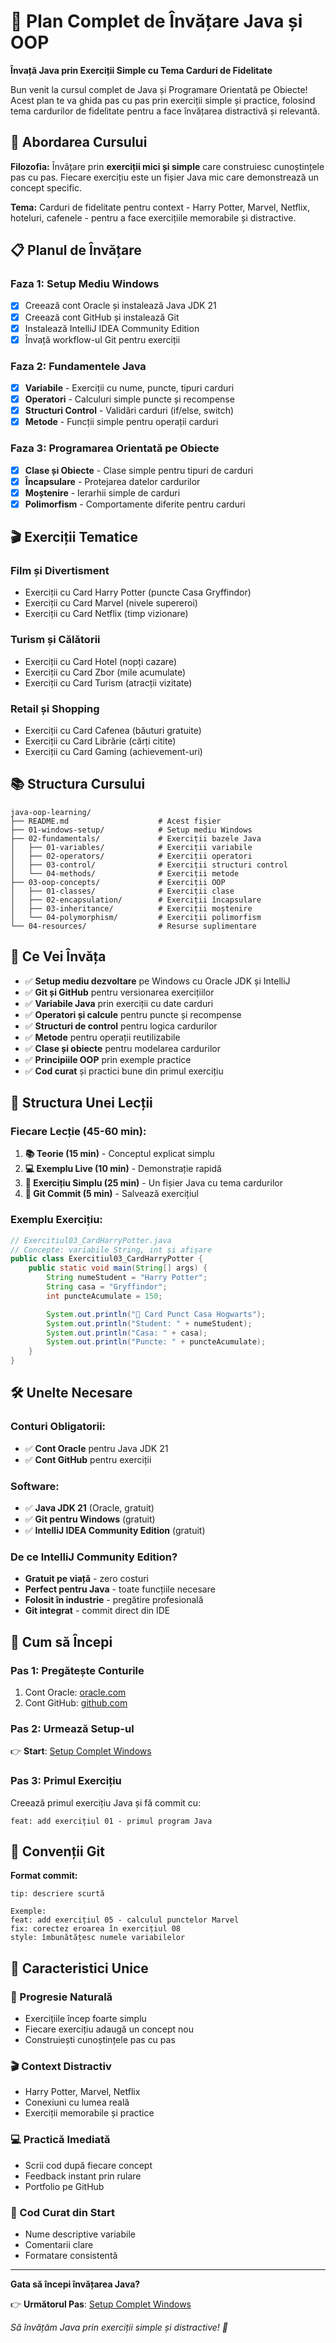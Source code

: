 # 🚀 Plan Complet de Învățare Java și OOP

**Învață Java prin Exerciții Simple cu Tema Carduri de Fidelitate**

Bun venit la cursul complet de Java și Programare Orientată pe Obiecte! Acest plan te va ghida pas cu pas prin exerciții simple și practice, folosind tema cardurilor de fidelitate pentru a face învățarea distractivă și relevantă.

## 🎯 Abordarea Cursului

**Filozofia:** Învățare prin **exerciții mici și simple** care construiesc cunoștințele pas cu pas. Fiecare exercițiu este un fișier Java mic care demonstrează un concept specific.

**Tema:** Carduri de fidelitate pentru context - Harry Potter, Marvel, Netflix, hoteluri, cafenele - pentru a face exercițiile memorabile și distractive.

## 📋 Planul de Învățare

### **Faza 1: Setup Mediu Windows**

- [x] Creează cont Oracle și instalează Java JDK 21
- [x] Creează cont GitHub și instalează Git
- [x] Instalează IntelliJ IDEA Community Edition
- [x] Învață workflow-ul Git pentru exerciții

### **Faza 2: Fundamentele Java**

- [x] **Variabile** - Exerciții cu nume, puncte, tipuri carduri
- [x] **Operatori** - Calculuri simple puncte și recompense
- [x] **Structuri Control** - Validări carduri (if/else, switch)
- [x] **Metode** - Funcții simple pentru operații carduri

### **Faza 3: Programarea Orientată pe Obiecte**

- [x] **Clase și Obiecte** - Clase simple pentru tipuri de carduri
- [x] **Încapsulare** - Protejarea datelor cardurilor
- [x] **Moștenire** - Ierarhii simple de carduri
- [x] **Polimorfism** - Comportamente diferite pentru carduri

## 🎬 Exerciții Tematice

### **Film și Divertisment**

- Exerciții cu Card Harry Potter (puncte Casa Gryffindor)
- Exerciții cu Card Marvel (nivele supereroi)
- Exerciții cu Card Netflix (timp vizionare)

### **Turism și Călătorii**

- Exerciții cu Card Hotel (nopți cazare)
- Exerciții cu Card Zbor (mile acumulate)
- Exerciții cu Card Turism (atracții vizitate)

### **Retail și Shopping**

- Exerciții cu Card Cafenea (băuturi gratuite)
- Exerciții cu Card Librărie (cărți citite)
- Exerciții cu Card Gaming (achievement-uri)

## 📚 Structura Cursului

```
java-oop-learning/
├── README.md                    # Acest fișier
├── 01-windows-setup/            # Setup mediu Windows
├── 02-fundamentals/             # Exerciții bazele Java
│   ├── 01-variables/            # Exerciții variabile
│   ├── 02-operators/            # Exerciții operatori
│   ├── 03-control/              # Exerciții structuri control
│   └── 04-methods/              # Exerciții metode
├── 03-oop-concepts/             # Exerciții OOP
│   ├── 01-classes/              # Exerciții clase
│   ├── 02-encapsulation/        # Exerciții încapsulare
│   ├── 03-inheritance/          # Exerciții moștenire
│   └── 04-polymorphism/         # Exerciții polimorfism
└── 04-resources/                # Resurse suplimentare
```

## 🎯 Ce Vei Învăța

- ✅ **Setup mediu dezvoltare** pe Windows cu Oracle JDK și IntelliJ
- ✅ **Git și GitHub** pentru versionarea exercițiilor
- ✅ **Variabile Java** prin exerciții cu date carduri
- ✅ **Operatori și calcule** pentru puncte și recompense
- ✅ **Structuri de control** pentru logica cardurilor
- ✅ **Metode** pentru operații reutilizabile
- ✅ **Clase și obiecte** pentru modelarea cardurilor
- ✅ **Principiile OOP** prin exemple practice
- ✅ **Cod curat** și practici bune din primul exercițiu

## 📖 Structura Unei Lecții

### **Fiecare Lecție (45-60 min):**

1. **📚 Teorie (15 min)** - Conceptul explicat simplu
2. **💻 Exemplu Live (10 min)** - Demonstrație rapidă
3. **🧪 Exercițiu Simplu (25 min)** - Un fișier Java cu tema cardurilor
4. **📝 Git Commit (5 min)** - Salvează exercițiul

### **Exemplu Exercițiu:**

```java
// Exercitiul03_CardHarryPotter.java
// Concepte: variabile String, int și afișare
public class Exercitiul03_CardHarryPotter {
    public static void main(String[] args) {
        String numeStudent = "Harry Potter";
        String casa = "Gryffindor";
        int puncteAcumulate = 150;

        System.out.println("🏰 Card Punct Casa Hogwarts");
        System.out.println("Student: " + numeStudent);
        System.out.println("Casa: " + casa);
        System.out.println("Puncte: " + puncteAcumulate);
    }
}
```

## 🛠️ Unelte Necesare

### **Conturi Obligatorii:**

- ✅ **Cont Oracle** pentru Java JDK 21
- ✅ **Cont GitHub** pentru exerciții

### **Software:**

- ✅ **Java JDK 21** (Oracle, gratuit)
- ✅ **Git pentru Windows** (gratuit)
- ✅ **IntelliJ IDEA Community Edition** (gratuit)

### **De ce IntelliJ Community Edition?**

- **Gratuit pe viață** - zero costuri
- **Perfect pentru Java** - toate funcțiile necesare
- **Folosit în industrie** - pregătire profesională
- **Git integrat** - commit direct din IDE

## 🚀 Cum să Începi

### **Pas 1: Pregătește Conturile**

1. Cont Oracle: [oracle.com](https://oracle.com)
2. Cont GitHub: [github.com](https://github.com)

### **Pas 2: Urmează Setup-ul**

👉 **Start**: [Setup Complet Windows](windowsSetup/README.md)

### **Pas 3: Primul Exercițiu**

Creează primul exercițiu Java și fă commit cu:

```
feat: add exercițiul 01 - primul program Java
```

## 📝 Convenții Git

**Format commit:**

```
tip: descriere scurtă

Exemple:
feat: add exercițiul 05 - calculul punctelor Marvel
fix: corectez eroarea în exercițiul 08
style: îmbunătățesc numele variabilelor
```

## 🌟 Caracteristici Unice

### **🎯 Progresie Naturală**

- Exercițiile încep foarte simplu
- Fiecare exercițiu adaugă un concept nou
- Construiești cunoștințele pas cu pas

### **🎬 Context Distractiv**

- Harry Potter, Marvel, Netflix
- Conexiuni cu lumea reală
- Exerciții memorabile și practice

### **💻 Practică Imediată**

- Scrii cod după fiecare concept
- Feedback instant prin rulare
- Portfolio pe GitHub

### **🧹 Cod Curat din Start**

- Nume descriptive variabile
- Comentarii clare
- Formatare consistentă

---

**Gata să începi învățarea Java?**

👉 **Următorul Pas**: [Setup Complet Windows](windowsSetup/README.md)

_Să învățăm Java prin exerciții simple și distractive! 🎯_
